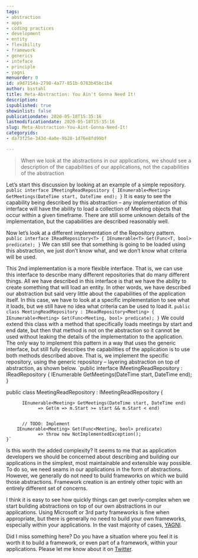 ```yaml
---
tags:
- abstraction
- apps
- coding practices
- development
- entity
- flexibility
- framework
- generics
- inteface
- principle
- yagni
menuorder: 0
id: a9d7154a-2798-4a77-851b-0783b45bc1b4
author: bsstahl
title: Meta-Abstraction: You Ain't Gonna Need It!
description: 
ispublished: true
showinlist: false
publicationdate: 2020-05-18T15:35:16
lastmodificationdate: 2020-05-18T15:35:16
slug: Meta-Abstraction-You-Aint-Gonna-Need-It!
categoryids:
- da73f25e-343d-4a0e-9b28-1d76e8fd99bf

---
```



> When we look at the abstractions in our applications, we should see a description of the capabilities of our applications, not the capabilities of the abstraction


Let’s start this discussion by looking at an example of a simple repository.
 `public interface IMeetingReadRepository
    {
        IEnumerable<Meeting> GetMeetings(DateTime start, DateTime end);
    }`
It is easy to see the capability being described by this abstraction – any implementation of this interface will have the ability to load a collection of Meeting objects that occur within a given timeframe. There are still some unknown details of the implementation, but the capabilities are described reasonably well.

Now let’s look at a different implementation of the Repository pattern.
`public interface IReadRepository<T>
    {
        IEnumerable<T> Get(Func<T, bool> predicate);
    }`
We can still see that something is going to be loaded using this abstraction, we just don’t know what, and we don’t know what criteria will be used.

This 2nd implementation is a more flexible interface. That is, we can use this interface to describe many different repositories that do many different things. All we have described in this interface is that we have the ability to create something that will load an entity. In other words, we have described our abstraction but said very little about the capabilities of the application itself. In this case, we have to look at a specific implementation to see what it loads, but we still have no idea what criteria can be used to load it.
`public class MeetingReadRepository : IReadRepository<Meeting>
    {
        IEnumerable<Meeting> Get(Func<Meeting, bool> predicate);
    }`
We could extend this class with a method that specifically loads meetings by start and end date, but then that method is not on the abstraction so it cannot be used without leaking the details of the implementation to the application.  The only way to implement this pattern in a way that uses the generic interface, but still fully describes the capabilities of the application is to use both methods described above. That is, we implement the specific repository, using the generic repository – layering abstraction on top of abstraction, as shown below.
`public interface IMeetingReadRepository : IReadRepository<Meeting>
    {
        IEnumerable<Meeting> GetMeetings(DateTime start, DateTime end);
    }

  public class MeetingReadRepository : IMeetingReadRepository
    {

          IEnumerable<Meeting> GetMeetings(DateTime start, DateTime end) 
                => Get(m => m.Start >= start && m.Start < end)


          // TODO: Implement
        IEnumerable<Meeting> Get(Func<Meeting, bool> predicate)
                => throw new NotImplementedException();
    }`
Is this worth the added complexity? It seems to me that as application developers we should be concerned about describing and building our applications in the simplest, most maintainable and extensible way possible. To do so, we need seams in our applications in the form of abstractions. However, we generally do not need to build frameworks on which we build those abstractions. Framework creation is an entirely other topic with an entirely different set of concerns.

I think it is easy to see how quickly things can get overly-complex when we start building abstractions on top of our own abstractions in our applications. Using Microsoft or 3rd party frameworks is fine when appropriate, but there is generally no need to build your own frameworks, especially within your applications. In the vast majority of cases, [YAGNI](/?tag=/yagni).

Did I miss something here? Do you have a situation where you feel it is worth it to build a framework, or even part of a framework, within your applications. Please let me know about it on [Twitter](https://twitter.com/bsstahl).

